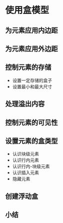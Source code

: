 # 使用盒模型
## 为元素应用内边距
## 为元素应用外边距
## 控制元素的存储
- 设置一定存储的盒子
- 设置最小和最大尺寸
## 处理溢出内容
## 控制元素的可见性
## 设置元素的盒类型
- 认识块级元素
- 认识行内元素
- 认识行内-块级元素
- 认识插入元素
- 隐藏元素
## 创建浮动盒
## 小结